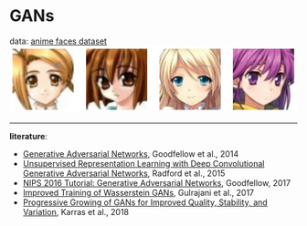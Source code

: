 # GANs
data: [anime faces dataset](https://www.kaggle.com/datasets/splcher/animefacedataset)  
![sample images](https://raw.githubusercontent.com/kamilabielska/gans/main/img/sample_images.jpg)

***
**literature**:
- [Generative Adversarial Networks](https://arxiv.org/pdf/1406.2661.pdf), Goodfellow et al., 2014
- [Unsupervised Representation Learning with Deep Convolutional Generative Adversarial Networks](https://arxiv.org/pdf/1511.06434.pdf), Radford et al., 2015
- [NIPS 2016 Tutorial: Generative Adversarial Networks](https://arxiv.org/pdf/1701.00160.pdf), Goodfellow, 2017
- [Improved Training of Wasserstein GANs](https://arxiv.org/pdf/1704.00028.pdf), Gulrajani et al., 2017
- [Progressive Growing of GANs for Improved Quality, Stability, and Variation](https://arxiv.org/pdf/1710.10196.pdf), Karras et al., 2018
